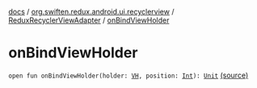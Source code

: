 [docs](../../index.md) / [org.swiften.redux.android.ui.recyclerview](../index.md) / [ReduxRecyclerViewAdapter](index.md) / [onBindViewHolder](./on-bind-view-holder.md)

# onBindViewHolder

`open fun onBindViewHolder(holder: `[`VH`](index.md#VH)`, position: `[`Int`](https://kotlinlang.org/api/latest/jvm/stdlib/kotlin/-int/index.html)`): `[`Unit`](https://kotlinlang.org/api/latest/jvm/stdlib/kotlin/-unit/index.html) [(source)](https://github.com/protoman92/KotlinRedux/tree/master/android/android-recyclerview/src/main/java/org/swiften/redux/android/ui/recyclerview/RecyclerAdapter.kt#L31)